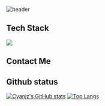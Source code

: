 ![header](https://capsule-render.vercel.app/api?type=cylinder&theme=tokyonight&height=200&section=header&text=Cyanjz's%20repo&fontSize=90&animation=fadeIn
)
## Tech Stack
<img src="https://img.shields.io/badge/python-20232a.svg?style=for-the-badge&logo=python&logoColor=61DAFB" />

## Contact Me



## Github status
[![Cyanjz's GitHub stats](https://github-readme-stats.vercel.app/api?username=cyanjz&theme=merko)](https://github.com/anuraghazra/github-readme-stats) [![Top Langs](https://github-readme-stats.vercel.app/api/top-langs/?username=cyanjz&hide=JupyterNotebook&layout=compact&theme=merko)](https://github.com/anuraghazra/github-readme-stats)

